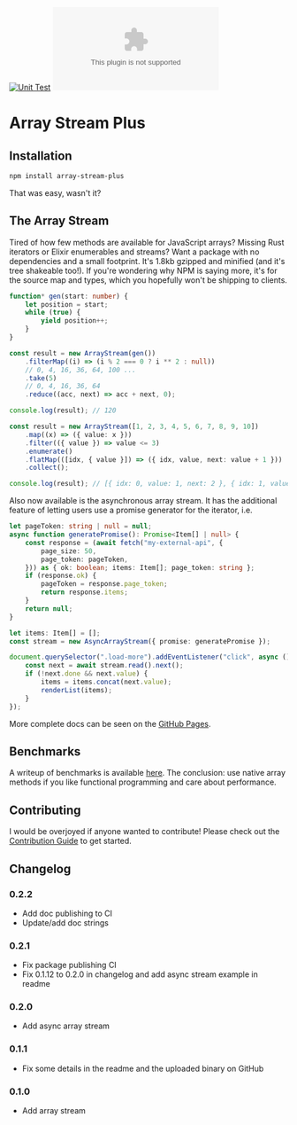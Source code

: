 [![Unit Test](https://github.com/benyakirten/array-stream/actions/workflows/unit_test.yml/badge.svg)](https://github.com/benyakirten/array-stream/actions/workflows/unit_test.yml)
![](https://img.badgesize.io/benyakirten/array-stream-plus/main/compiled.js.gz)

# Array Stream Plus

## Installation

```bash
npm install array-stream-plus
```

That was easy, wasn't it?

## The Array Stream

Tired of how few methods are available for JavaScript arrays? Missing Rust iterators or Elixir enumerables and streams? Want a package with no dependencies and a small footprint. It's 1.8kb gzipped and minified (and it's tree shakeable too!). If you're wondering why NPM is saying more, it's for the source map and types, which you hopefully won't be shipping to clients.

```ts
function* gen(start: number) {
    let position = start;
    while (true) {
        yield position++;
    }
}

const result = new ArrayStream(gen())
    .filterMap((i) => (i % 2 === 0 ? i ** 2 : null))
    // 0, 4, 16, 36, 64, 100 ...
    .take(5)
    // 0, 4, 16, 36, 64
    .reduce((acc, next) => acc + next, 0);

console.log(result); // 120
```

```ts
const result = new ArrayStream([1, 2, 3, 4, 5, 6, 7, 8, 9, 10])
    .map((x) => ({ value: x }))
    .filter(({ value }) => value <= 3)
    .enumerate()
    .flatMap(([idx, { value }]) => ({ idx, value, next: value + 1 }))
    .collect();

console.log(result); // [{ idx: 0, value: 1, next: 2 }, { idx: 1, value: 2, next: 3 }, { idx: 2, value: 3, next: 4 }]
```

Also now available is the asynchronous array stream. It has the additional feature of letting users use a promise generator for the iterator, i.e.

```ts
let pageToken: string | null = null;
async function generatePromise(): Promise<Item[] | null> {
    const response = (await fetch("my-external-api", {
        page_size: 50,
        page_token: pageToken,
    })) as { ok: boolean; items: Item[]; page_token: string };
    if (response.ok) {
        pageToken = response.page_token;
        return response.items;
    }
    return null;
}

let items: Item[] = [];
const stream = new AsyncArrayStream({ promise: generatePromise });

document.querySelector(".load-more").addEventListener("click", async () => {
    const next = await stream.read().next();
    if (!next.done && next.value) {
        items = items.concat(next.value);
        renderList(items);
    }
});
```

More complete docs can be seen on the [GitHub Pages](https://benyakirten.github.io/array-stream-plus/).

## Benchmarks

A writeup of benchmarks is available [here](./BENCHMARK.md). The conclusion: use native array methods if you like functional programming and care about performance.

## Contributing

I would be overjoyed if anyone wanted to contribute! Please check out the [Contribution Guide](./CONTRIBUTING.md) to get started.

## Changelog

### 0.2.2

-   Add doc publishing to CI
-   Update/add doc strings

### 0.2.1

-   Fix package publishing CI
-   Fix 0.1.12 to 0.2.0 in changelog and add async stream example in readme

### 0.2.0

-   Add async array stream

### 0.1.1

-   Fix some details in the readme and the uploaded binary on GitHub

### 0.1.0

-   Add array stream
